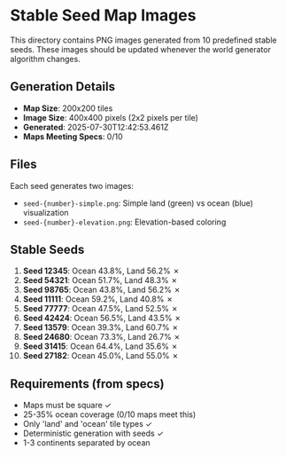 # Stable Seed Map Images

This directory contains PNG images generated from 10 predefined stable seeds.
These images should be updated whenever the world generator algorithm changes.

## Generation Details

- **Map Size**: 200x200 tiles
- **Image Size**: 400x400 pixels (2x2 pixels per tile)
- **Generated**: 2025-07-30T12:42:53.461Z
- **Maps Meeting Specs**: 0/10

## Files

Each seed generates two images:
- `seed-{number}-simple.png`: Simple land (green) vs ocean (blue) visualization
- `seed-{number}-elevation.png`: Elevation-based coloring

## Stable Seeds

1. **Seed 12345**: Ocean 43.8%, Land 56.2% ✗
2. **Seed 54321**: Ocean 51.7%, Land 48.3% ✗
3. **Seed 98765**: Ocean 43.8%, Land 56.2% ✗
4. **Seed 11111**: Ocean 59.2%, Land 40.8% ✗
5. **Seed 77777**: Ocean 47.5%, Land 52.5% ✗
6. **Seed 42424**: Ocean 56.5%, Land 43.5% ✗
7. **Seed 13579**: Ocean 39.3%, Land 60.7% ✗
8. **Seed 24680**: Ocean 73.3%, Land 26.7% ✗
9. **Seed 31415**: Ocean 64.4%, Land 35.6% ✗
10. **Seed 27182**: Ocean 45.0%, Land 55.0% ✗

## Requirements (from specs)

- Maps must be square ✓
- 25-35% ocean coverage (0/10 maps meet this)
- Only 'land' and 'ocean' tile types ✓
- Deterministic generation with seeds ✓
- 1-3 continents separated by ocean
